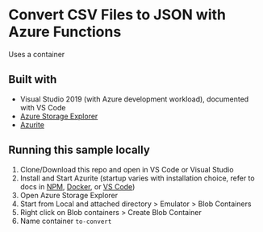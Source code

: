 # Convert CSV Files to JSON with Azure Functions

Uses a container

## Built with

- Visual Studio 2019 (with Azure development workload), documented with VS Code
- [Azure Storage Explorer](https://azure.microsoft.com/en-us/features/storage-explorer/)
- [Azurite](https://github.com/azure/azurite)

## Running this sample locally

1. Clone/Download this repo and open in VS Code or Visual Studio
2. Install and Start Azurite (startup varies with installation choice, refer to docs in [NPM](https://github.com/azure/azurite#npm), [Docker](https://github.com/azure/azurite#dockerhub), or [VS Code](https://github.com/azure/azurite#visual-studio-code-extension))
3. Open Azure Storage Explorer
4. Start from Local and attached directory > Emulator > Blob Containers
5. Right click on Blob containers > Create Blob Container
6. Name container `to-convert`